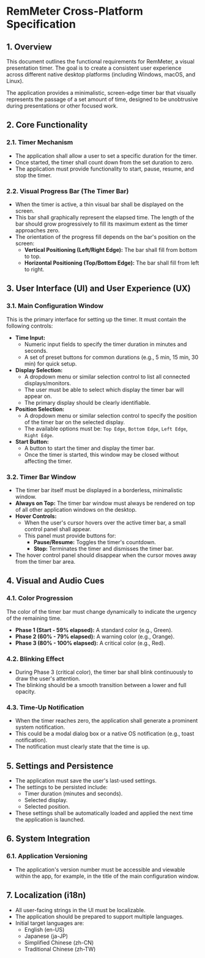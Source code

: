 # RemMeter Cross-Platform Specification

## 1. Overview

This document outlines the functional requirements for RemMeter, a visual presentation timer. The goal is to create a consistent user experience across different native desktop platforms (including Windows, macOS, and Linux).

The application provides a minimalistic, screen-edge timer bar that visually represents the passage of a set amount of time, designed to be unobtrusive during presentations or other focused work.

## 2. Core Functionality

### 2.1. Timer Mechanism

- The application shall allow a user to set a specific duration for the timer.
- Once started, the timer shall count down from the set duration to zero.
- The application must provide functionality to start, pause, resume, and stop the timer.

### 2.2. Visual Progress Bar (The Timer Bar)

- When the timer is active, a thin visual bar shall be displayed on the screen.
- This bar shall graphically represent the elapsed time. The length of the bar should grow progressively to fill its maximum extent as the timer approaches zero.
- The orientation of the progress fill depends on the bar's position on the screen:
    - **Vertical Positioning (Left/Right Edge):** The bar shall fill from bottom to top.
    - **Horizontal Positioning (Top/Bottom Edge):** The bar shall fill from left to right.

## 3. User Interface (UI) and User Experience (UX)

### 3.1. Main Configuration Window

This is the primary interface for setting up the timer. It must contain the following controls:

- **Time Input:**
    - Numeric input fields to specify the timer duration in minutes and seconds.
    - A set of preset buttons for common durations (e.g., 5 min, 15 min, 30 min) for quick setup.
- **Display Selection:**
    - A dropdown menu or similar selection control to list all connected displays/monitors.
    - The user must be able to select which display the timer bar will appear on.
    - The primary display should be clearly identifiable.
- **Position Selection:**
    - A dropdown menu or similar selection control to specify the position of the timer bar on the selected display.
    - The available options must be: `Top Edge`, `Bottom Edge`, `Left Edge`, `Right Edge`.
- **Start Button:**
    - A button to start the timer and display the timer bar.
    - Once the timer is started, this window may be closed without affecting the timer.

### 3.2. Timer Bar Window

- The timer bar itself must be displayed in a borderless, minimalistic window.
- **Always on Top:** The timer bar window must always be rendered on top of all other application windows on the desktop.
- **Hover Controls:**
    - When the user's cursor hovers over the active timer bar, a small control panel shall appear.
    - This panel must provide buttons for:
        - **Pause/Resume:** Toggles the timer's countdown.
        - **Stop:** Terminates the timer and dismisses the timer bar.
- The hover control panel should disappear when the cursor moves away from the timer bar area.

## 4. Visual and Audio Cues

### 4.1. Color Progression

The color of the timer bar must change dynamically to indicate the urgency of the remaining time.

- **Phase 1 (Start - 59% elapsed):** A standard color (e.g., Green).
- **Phase 2 (60% - 79% elapsed):** A warning color (e.g., Orange).
- **Phase 3 (80% - 100% elapsed):** A critical color (e.g., Red).

### 4.2. Blinking Effect

- During Phase 3 (critical color), the timer bar shall blink continuously to draw the user's attention.
- The blinking should be a smooth transition between a lower and full opacity.

### 4.3. Time-Up Notification

- When the timer reaches zero, the application shall generate a prominent system notification.
- This could be a modal dialog box or a native OS notification (e.g., toast notification).
- The notification must clearly state that the time is up.

## 5. Settings and Persistence

- The application must save the user's last-used settings.
- The settings to be persisted include:
    - Timer duration (minutes and seconds).
    - Selected display.
    - Selected position.
- These settings shall be automatically loaded and applied the next time the application is launched.

## 6. System Integration

### 6.1. Application Versioning
- The application's version number must be accessible and viewable within the app, for example, in the title of the main configuration window.

## 7. Localization (i18n)

- All user-facing strings in the UI must be localizable.
- The application should be prepared to support multiple languages.
- Initial target languages are:
    - English (en-US)
    - Japanese (ja-JP)
    - Simplified Chinese (zh-CN)
    - Traditional Chinese (zh-TW) 